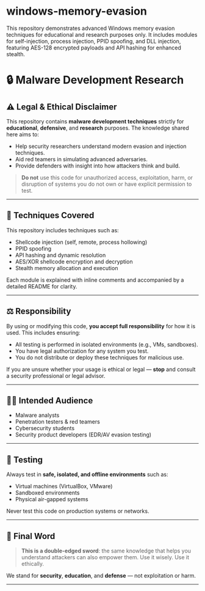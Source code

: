 # windows-memory-evasion
This repository demonstrates advanced Windows memory evasion techniques for educational and research purposes only. It includes modules for self-injection, process injection, PPID spoofing, and DLL injection, featuring AES-128 encrypted payloads and API hashing for enhanced stealth.



# 🔒 Malware Development Research 

## ⚠️ Legal & Ethical Disclaimer

This repository contains **malware development techniques** strictly for **educational**, **defensive**, and **research** purposes. The knowledge shared here aims to:

- Help security researchers understand modern evasion and injection techniques.
- Aid red teamers in simulating advanced adversaries.
- Provide defenders with insight into how attackers think and build.

> **Do not** use this code for unauthorized access, exploitation, harm, or disruption of systems you do not own or have explicit permission to test.

---

## 🧠 Techniques Covered

This repository includes techniques such as:

- Shellcode injection (self, remote, process hollowing)
- PPID spoofing
- API hashing and dynamic resolution
- AES/XOR shellcode encryption and decryption
- Stealth memory allocation and execution

Each module is explained with inline comments and accompanied by a detailed README for clarity.

---

## ⚖️ Responsibility

By using or modifying this code, **you accept full responsibility** for how it is used. This includes ensuring:

- All testing is performed in isolated environments (e.g., VMs, sandboxes).
- You have legal authorization for any system you test.
- You do not distribute or deploy these techniques for malicious use.

If you are unsure whether your usage is ethical or legal — **stop** and consult a security professional or legal advisor.

---

## 👨‍🏫 Intended Audience

- Malware analysts
- Penetration testers & red teamers
- Cybersecurity students
- Security product developers (EDR/AV evasion testing)

---

## 🧪 Testing

Always test in **safe, isolated, and offline environments** such as:

- Virtual machines (VirtualBox, VMware)
- Sandboxed environments
- Physical air-gapped systems

Never test this code on production systems or networks.

---

## 📢 Final Word

> **This is a double-edged sword**: the same knowledge that helps you understand attackers can also empower them. Use it wisely. Use it ethically.

We stand for **security**, **education**, and **defense** — not exploitation or harm.

---
